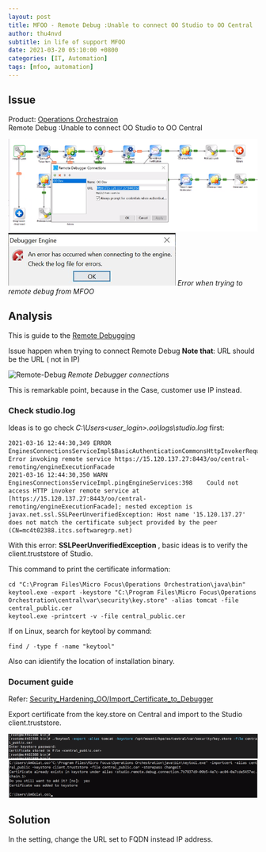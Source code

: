 ```yaml
---
layout: post
title: MFOO - Remote Debug :Unable to connect OO Studio to OO Central
author: thu4nvd
subtitle: in life of support MFOO
date: 2021-03-20 05:10:00 +0800
categories: [IT, Automation]
tags: [mfoo, automation]
---
```


## Issue

Product: [Operations Orchestraion](https://docs.microfocus.com/itom/Operations_Orchestration:10.80/Get_Started/Get_Started)  
Remote Debug :Unable to connect OO Studio to OO Central

![remote-debug](/assets/img/remote-debug1.png)
![remote2-debug](/assets/img/remote-debug2.png)
_Error when trying to remote debug from MFOO_

## Analysis

This is guide to the [Remote Debugging](https://docs.microfocus.com/itom/Operations_Orchestration:10.80/Use/Authoring_With_OO_Studio/Debugging_Central_Studio)

Issue happen when trying to connect Remote Debug
**Note that**: URL should be the URL ( not in IP)

![Remote-Debug](https://docs.microfocus.com/mediawiki/images/0/05/10.80/Resources/Images/Studio/edit_connections.PNG)
_Remote Debugger connections_

This is remarkable point, because in the Case, customer use IP instead.

### Check studio.log

Ideas is to go check _C:\Users\<user_login>\.oo\logs\studio.log_  first:

```
2021-03-16 12:44:30,349 ERROR    EnginesConnectionsServiceImpl$BasicAuthenticationCommonsHttpInvokerRequestExecutor.doExecuteRequest:542    Error invoking remote service https://15.120.137.27:8443/oo/central-remoting/engineExecutionFacade
2021-03-16 12:44:30,350 WARN     EnginesConnectionsServiceImpl.pingEngineServices:398    Could not access HTTP invoker remote service at [https://15.120.137.27:8443/oo/central-remoting/engineExecutionFacade]; nested exception is javax.net.ssl.SSLPeerUnverifiedException: Host name '15.120.137.27' does not match the certificate subject provided by the peer (CN=mc4t02388.itcs.softwaregrp.net)
```

With this error: **SSLPeerUnverifiedException** , basic ideas is to verify the client.truststore of Studio.

This command to print the certificate information:
```cmdline
cd "C:\Program Files\Micro Focus\Operations Orchestration\java\bin" 
keytool.exe -export -keystore "C:\Program Files\Micro Focus\Operations Orchestration\central\var\security\key.store" -alias tomcat -file central_public.cer
keytool.exe -printcert -v -file central_public.cer
```

If on Linux, search for keytool by command:
```shell
find / -type f -name "keytool"
```
Also can idientify the location of installation binary. 

### Document guide

Refer: [Security_Hardening_OO/Import_Certificate_to_Debugger](https://docs.microfocus.com/itom/Operations_Orchestration:10.80/Administer/Security_Hardening_OO/Import_Certificate_to_Debugger)

Export certificate from the key.store on Central and import to the Studio client.truststore.

![export](/assets/img/export-cert.png)
![import](/assets/img/import-cert.png)

## Solution

In the setting, change the URL set to FQDN instead IP address.